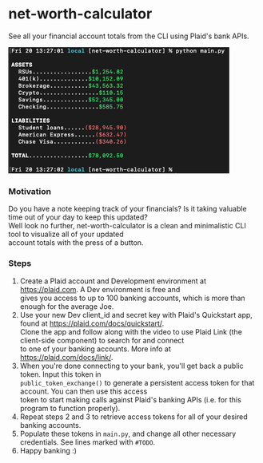 # net-worth-calculator
See all your financial account totals from the CLI using Plaid's bank APIs.

![alt-text](https://github.com/coleschon/net-worth-calculator/blob/main/example-screenshot.png?raw=true)

### Motivation
Do you have a note keeping track of your financials? Is it taking valuable time out of your day to keep this updated? \
Well look no further, net-worth-calculator is a clean and minimalistic CLI tool to visualize all of your updated \
account totals with the press of a button.

### Steps
1. Create a Plaid account and Development environment at https://plaid.com. A Dev environment is free and \
gives you access to up to 100 banking accounts, which is more than enough for the average Joe.
2. Use your new Dev client_id and secret key with Plaid's Quickstart app, found at https://plaid.com/docs/quickstart/. \
Clone the app and follow along with the video to use Plaid Link (the client-side component) to search for and connect \
to one of your banking accounts. More info at https://plaid.com/docs/link/.
3. When you're done connecting to your bank, you'll get back a public token. Input this token in \
   `public_token_exchange()` to generate a persistent access token for that account. You can then use this access \
   token to start making calls against Plaid's banking APIs (i.e. for this program to function properly).
4. Repeat steps 2 and 3 to retrieve access tokens for all of your desired banking accounts.
5. Populate these tokens in `main.py`, and change all other necessary credentials. See lines marked with `#TODO`.
6. Happy banking :)